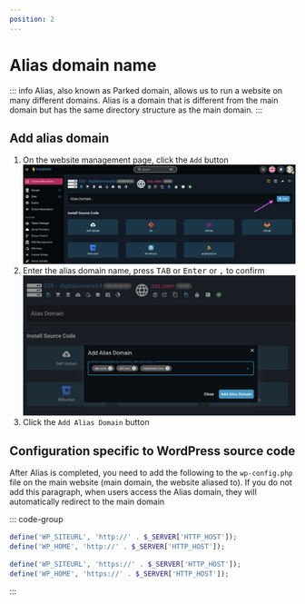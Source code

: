 ```yaml
---
position: 2
---
```


# Alias ​​domain name

::: info
Alias, also known as Parked domain, allows us to run a website on many different domains. Alias ​​is a domain that is different from the main domain but has the same directory structure as the main domain.
:::

## Add alias domain

1. On the website management page, click the `Add` button
   ![](<../../images/docs/vi/site/alias/Screenshot 2024-04-03 at 14.18.01.png>)
2. Enter the alias domain name, press <kbd>TAB</kbd> or <kbd>Enter</kbd> or <kbd>,</kbd> to confirm
   ![](<../../images/docs/vi/site/alias/Screenshot 2024-04-03 at 14.26.41.png>)
3. Click the `Add Alias ​​Domain` button

## Configuration specific to WordPress source code

After Alias ​​is completed, you need to add the following to the `wp-config.php` file on the main website (main domain, the website aliased to). If you do not add this paragraph, when users access the Alias ​​domain, they will automatically redirect to the main domain

::: code-group

```php [http]
define('WP_SITEURL', 'http://' . $_SERVER['HTTP_HOST']);
define('WP_HOME', 'http://' . $_SERVER['HTTP_HOST']);
```

```php [https]
define('WP_SITEURL', 'https://' . $_SERVER['HTTP_HOST']);
define('WP_HOME', 'https://' . $_SERVER['HTTP_HOST']);
```

:::

